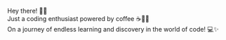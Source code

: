 Hey there! 🙋‍♀️  
Just a coding enthusiast powered by coffee ☕️👩‍💻  
On a journey of endless learning and discovery in the world of code! 💻✨
